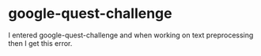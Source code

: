 # google-quest-challenge
I entered google-quest-challenge and when working on text preprocessing then I get this error.

